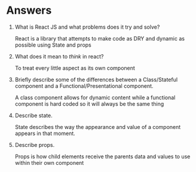 # Answers

1.  What is React JS and what problems does it try and solve?

    React is a library that attempts to make code as DRY and dynamic as possible using State and props

1.  What does it mean to _think_ in react?

    To treat every little aspect as its own component

1.  Briefly describe some of the differences between a Class/Stateful component and a Functional/Presentational component.

    A class component allows for dynamic content while a functional component is hard coded so it will always be the same thing

1.  Describe state.

    State describes the way the appearance and value of a component appears in that moment. 

2.  Describe props.

    Props is how child elements receive the parents data and values to use within their own component
